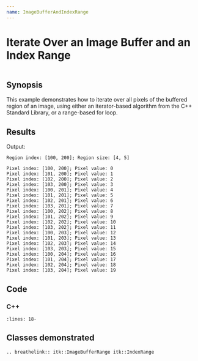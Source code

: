```yaml
---
name: ImageBufferAndIndexRange
---
```


# Iterate Over an Image Buffer and an Index Range

```{index} single: ImageBufferRange
```

## Synopsis

This example demonstrates how to iterate over all pixels of the buffered region
of an image, using either an iterator-based algorithm from the C++ Standard
Library, or a range-based for loop.

## Results

Output:

```
Region index: [100, 200]; Region size: [4, 5]

Pixel index: [100, 200]; Pixel value: 0
Pixel index: [101, 200]; Pixel value: 1
Pixel index: [102, 200]; Pixel value: 2
Pixel index: [103, 200]; Pixel value: 3
Pixel index: [100, 201]; Pixel value: 4
Pixel index: [101, 201]; Pixel value: 5
Pixel index: [102, 201]; Pixel value: 6
Pixel index: [103, 201]; Pixel value: 7
Pixel index: [100, 202]; Pixel value: 8
Pixel index: [101, 202]; Pixel value: 9
Pixel index: [102, 202]; Pixel value: 10
Pixel index: [103, 202]; Pixel value: 11
Pixel index: [100, 203]; Pixel value: 12
Pixel index: [101, 203]; Pixel value: 13
Pixel index: [102, 203]; Pixel value: 14
Pixel index: [103, 203]; Pixel value: 15
Pixel index: [100, 204]; Pixel value: 16
Pixel index: [101, 204]; Pixel value: 17
Pixel index: [102, 204]; Pixel value: 18
Pixel index: [103, 204]; Pixel value: 19
```

## Code

### C++

```{literalinclude} Code.cxx
:lines: 18-
```

## Classes demonstrated

```{eval-rst}
.. breathelink:: itk::ImageBufferRange itk::IndexRange
```
